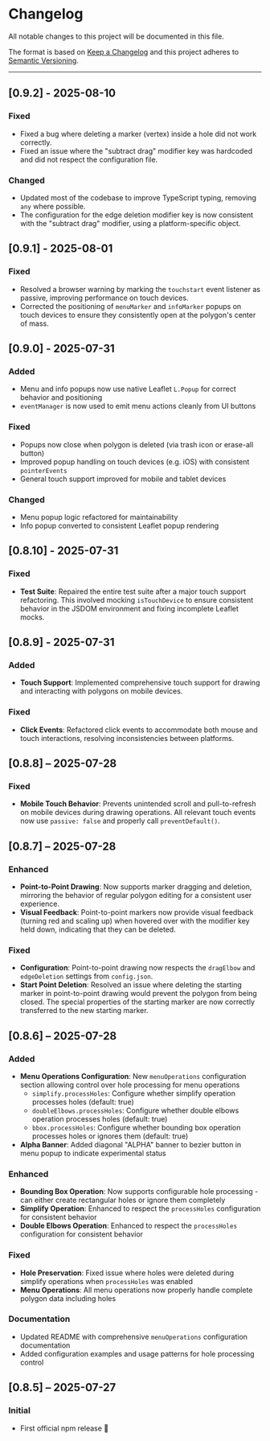 # Changelog

All notable changes to this project will be documented in this file.

The format is based on [Keep a Changelog](https://keepachangelog.com/en/1.0.0/)
and this project adheres to [Semantic Versioning](https://semver.org/spec/v2.0.0.html).

---

## [0.9.2] - 2025-08-10

### Fixed

- Fixed a bug where deleting a marker (vertex) inside a hole did not work correctly.
- Fixed an issue where the "subtract drag" modifier key was hardcoded and did not respect the configuration file.

### Changed

- Updated most of the codebase to improve TypeScript typing, removing `any` where possible.
- The configuration for the edge deletion modifier key is now consistent with the "subtract drag" modifier, using a platform-specific object.

## [0.9.1] - 2025-08-01

### Fixed

- Resolved a browser warning by marking the `touchstart` event listener as passive, improving performance on touch devices.
- Corrected the positioning of `menuMarker` and `infoMarker` popups on touch devices to ensure they consistently open at the polygon's center of mass.

## [0.9.0] - 2025-07-31

### Added

- Menu and info popups now use native Leaflet `L.Popup` for correct behavior and positioning
- `eventManager` is now used to emit menu actions cleanly from UI buttons

### Fixed

- Popups now close when polygon is deleted (via trash icon or erase-all button)
- Improved popup handling on touch devices (e.g. iOS) with consistent `pointerEvents`
- General touch support improved for mobile and tablet devices

### Changed

- Menu popup logic refactored for maintainability
- Info popup converted to consistent Leaflet popup rendering

## [0.8.10] - 2025-07-31

### Fixed

- **Test Suite**: Repaired the entire test suite after a major touch support refactoring. This involved mocking `isTouchDevice` to ensure consistent behavior in the JSDOM environment and fixing incomplete Leaflet mocks.

## [0.8.9] - 2025-07-31

### Added

- **Touch Support**: Implemented comprehensive touch support for drawing and interacting with polygons on mobile devices.

### Fixed

- **Click Events**: Refactored click events to accommodate both mouse and touch interactions, resolving inconsistencies between platforms.

## [0.8.8] – 2025-07-28

### Fixed

- **Mobile Touch Behavior**: Prevents unintended scroll and pull-to-refresh on mobile devices during drawing operations. All relevant touch events now use `passive: false` and properly call `preventDefault()`.

## [0.8.7] – 2025-07-28

### Enhanced

- **Point-to-Point Drawing**: Now supports marker dragging and deletion, mirroring the behavior of regular polygon editing for a consistent user experience.
- **Visual Feedback**: Point-to-point markers now provide visual feedback (turning red and scaling up) when hovered over with the modifier key held down, indicating that they can be deleted.

### Fixed

- **Configuration**: Point-to-point drawing now respects the `dragElbow` and `edgeDeletion` settings from `config.json`.
- **Start Point Deletion**: Resolved an issue where deleting the starting marker in point-to-point drawing would prevent the polygon from being closed. The special properties of the starting marker are now correctly transferred to the new starting marker.

## [0.8.6] – 2025-07-28

### Added

- **Menu Operations Configuration**: New `menuOperations` configuration section allowing control over hole processing for menu operations
  - `simplify.processHoles`: Configure whether simplify operation processes holes (default: true)
  - `doubleElbows.processHoles`: Configure whether double elbows operation processes holes (default: true)
  - `bbox.processHoles`: Configure whether bounding box operation processes holes or ignores them (default: true)
- **Alpha Banner**: Added diagonal "ALPHA" banner to bezier button in menu popup to indicate experimental status

### Enhanced

- **Bounding Box Operation**: Now supports configurable hole processing - can either create rectangular holes or ignore them completely
- **Simplify Operation**: Enhanced to respect the `processHoles` configuration for consistent behavior
- **Double Elbows Operation**: Enhanced to respect the `processHoles` configuration for consistent behavior

### Fixed

- **Hole Preservation**: Fixed issue where holes were deleted during simplify operations when `processHoles` was enabled
- **Menu Operations**: All menu operations now properly handle complete polygon data including holes

### Documentation

- Updated README with comprehensive `menuOperations` configuration documentation
- Added configuration examples and usage patterns for hole processing control

## [0.8.5] – 2025-07-27

### Initial

- First official npm release 🎉
